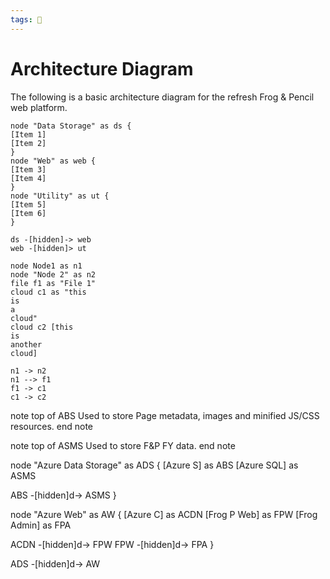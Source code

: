 ```yaml
---
tags: 🐸
---
```


# Architecture Diagram

The following is a basic architecture diagram for the refresh Frog & Pencil web platform.

```plantuml
node "Data Storage" as ds {
[Item 1]
[Item 2]
}
node "Web" as web {
[Item 3]
[Item 4]
}
node "Utility" as ut {
[Item 5]
[Item 6]
}

ds -[hidden]-> web
web -[hidden]> ut
```

```plantuml
node Node1 as n1
node "Node 2" as n2
file f1 as "File 1"
cloud c1 as "this
is
a
cloud"
cloud c2 [this
is
another
cloud]

n1 -> n2
n1 --> f1
f1 -> c1
c1 -> c2
```

note top of ABS
	Used to store Page metadata, images
	and minified JS/CSS resources.
end note

note top of ASMS
	Used to store F&P FY data.
end note

node "Azure Data Storage" as ADS {
[Azure S] as ABS
[Azure SQL] as ASMS

ABS -[hidden]d-> ASMS
}


node "Azure Web" as AW {
[Azure C] as ACDN
[Frog P Web] as FPW
[Frog Admin] as FPA

ACDN -[hidden]d-> FPW
FPW -[hidden]d-> FPA
}

ADS -[hidden]d-> AW